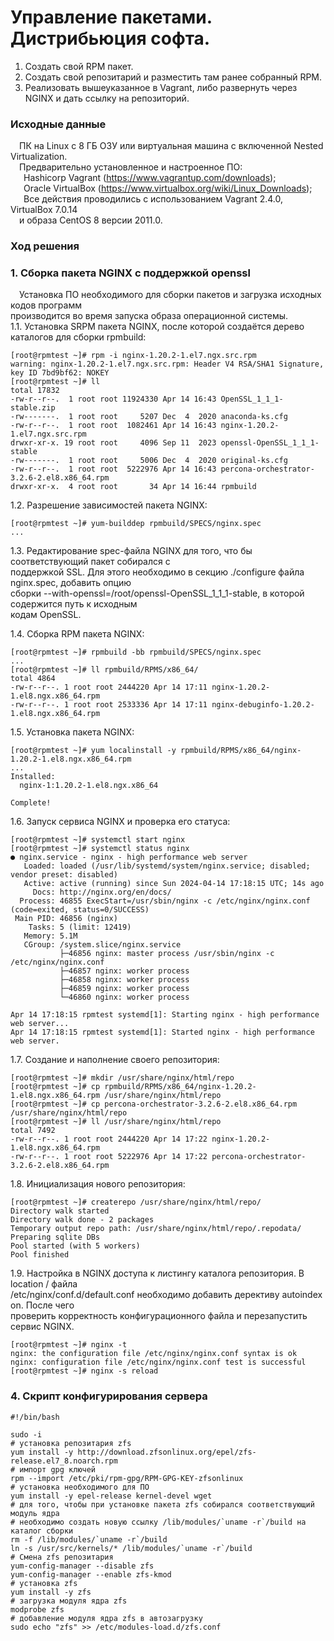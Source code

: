 # Управление пакетами. Дистрибьюция софта. #
1. Создать свой RPM пакет.<br/>
2. Создать свой репозитарий и разместить там ранее собранный RPM.<br/>
3. Реализовать вышеуказанное в Vagrant, либо развернуть через NGINX и дать ссылку на репозиторий.<br/>
### Исходные данные ###
&ensp;&ensp;ПК на Linux c 8 ГБ ОЗУ или виртуальная машина с включенной Nested Virtualization.<br/>
&ensp;&ensp;Предварительно установленное и настроенное ПО:<br/>
&ensp;&ensp;&ensp;Hashicorp Vagrant (https://www.vagrantup.com/downloads);<br/>
&ensp;&ensp;&ensp;Oracle VirtualBox (https://www.virtualbox.org/wiki/Linux_Downloads);<br/>
&ensp;&ensp;&ensp;Все действия проводились с использованием Vagrant 2.4.0, VirtualBox 7.0.14 <br/>
&ensp;&ensp;и образа CentOS 8 версии 2011.0.
### Ход решения ###
### 1. Сборка пакета NGINX с поддержкой openssl ###
&ensp;&ensp;Установка ПО необходимого для сборки пакетов и загрузка исходных кодов программ<br/> 
производится во время запуска образа операционной системы.<br/>
1.1. Установка SRPM пакета NGINX, после которой создаётся дерево каталогов для сборки rpmbuild:<br/>
```shell
[root@rpmtest ~]# rpm -i nginx-1.20.2-1.el7.ngx.src.rpm 
warning: nginx-1.20.2-1.el7.ngx.src.rpm: Header V4 RSA/SHA1 Signature, key ID 7bd9bf62: NOKEY
[root@rpmtest ~]# ll
total 17832
-rw-r--r--.  1 root root 11924330 Apr 14 16:43 OpenSSL_1_1_1-stable.zip
-rw-------.  1 root root     5207 Dec  4  2020 anaconda-ks.cfg
-rw-r--r--.  1 root root  1082461 Apr 14 16:43 nginx-1.20.2-1.el7.ngx.src.rpm
drwxr-xr-x. 19 root root     4096 Sep 11  2023 openssl-OpenSSL_1_1_1-stable
-rw-------.  1 root root     5006 Dec  4  2020 original-ks.cfg
-rw-r--r--.  1 root root  5222976 Apr 14 16:43 percona-orchestrator-3.2.6-2.el8.x86_64.rpm
drwxr-xr-x.  4 root root       34 Apr 14 16:44 rpmbuild
```
1.2. Разрешение зависимостей пакета NGINX:<br/>
```shell
[root@rpmtest ~]# yum-builddep rpmbuild/SPECS/nginx.spec
...
```
1.3. Редактирование spec-файла NGINX для того, что бы соответствующий пакет собирался с<br/> 
поддержкой SSL. Для этого необходимо в секцию ./configure файла nginx.spec, добавить опцию<br/>
сборки --with-openssl=/root/openssl-OpenSSL_1_1_1-stable, в которой содержится путь к исходным<br/>
кодам OpenSSL.<br/>

1.4. Сборка RPM пакета NGINX:
```shell
[root@rpmtest ~]# rpmbuild -bb rpmbuild/SPECS/nginx.spec
...
[root@rpmtest ~]# ll rpmbuild/RPMS/x86_64/
total 4864
-rw-r--r--. 1 root root 2444220 Apr 14 17:11 nginx-1.20.2-1.el8.ngx.x86_64.rpm
-rw-r--r--. 1 root root 2533336 Apr 14 17:11 nginx-debuginfo-1.20.2-1.el8.ngx.x86_64.rpm
```
1.5. Установка пакета NGINX:
```shell
[root@rpmtest ~]# yum localinstall -y rpmbuild/RPMS/x86_64/nginx-1.20.2-1.el8.ngx.x86_64.rpm
...
Installed:
  nginx-1:1.20.2-1.el8.ngx.x86_64                                                                                                        

Complete!
```
1.6. Запуск сервиса NGINX и проверка его статуса:
```shell
[root@rpmtest ~]# systemctl start nginx
[root@rpmtest ~]# systemctl status nginx
● nginx.service - nginx - high performance web server
   Loaded: loaded (/usr/lib/systemd/system/nginx.service; disabled; vendor preset: disabled)
   Active: active (running) since Sun 2024-04-14 17:18:15 UTC; 14s ago
     Docs: http://nginx.org/en/docs/
  Process: 46855 ExecStart=/usr/sbin/nginx -c /etc/nginx/nginx.conf (code=exited, status=0/SUCCESS)
 Main PID: 46856 (nginx)
    Tasks: 5 (limit: 12419)
   Memory: 5.1M
   CGroup: /system.slice/nginx.service
           ├─46856 nginx: master process /usr/sbin/nginx -c /etc/nginx/nginx.conf
           ├─46857 nginx: worker process
           ├─46858 nginx: worker process
           ├─46859 nginx: worker process
           └─46860 nginx: worker process

Apr 14 17:18:15 rpmtest systemd[1]: Starting nginx - high performance web server...
Apr 14 17:18:15 rpmtest systemd[1]: Started nginx - high performance web server.
```
1.7. Создание и наполнение своего репозитория:
```shell
[root@rpmtest ~]# mkdir /usr/share/nginx/html/repo
[root@rpmtest ~]# cp rpmbuild/RPMS/x86_64/nginx-1.20.2-1.el8.ngx.x86_64.rpm /usr/share/nginx/html/repo
[root@rpmtest ~]# cp percona-orchestrator-3.2.6-2.el8.x86_64.rpm /usr/share/nginx/html/repo
[root@rpmtest ~]# ll /usr/share/nginx/html/repo
total 7492
-rw-r--r--. 1 root root 2444220 Apr 14 17:22 nginx-1.20.2-1.el8.ngx.x86_64.rpm
-rw-r--r--. 1 root root 5222976 Apr 14 17:22 percona-orchestrator-3.2.6-2.el8.x86_64.rpm
```
1.8. Инициализация нового репозитория:
```shell
[root@rpmtest ~]# createrepo /usr/share/nginx/html/repo/
Directory walk started
Directory walk done - 2 packages
Temporary output repo path: /usr/share/nginx/html/repo/.repodata/
Preparing sqlite DBs
Pool started (with 5 workers)
Pool finished
```
1.9. Настройка в NGINX доступа к листингу каталога репозитория. В location / файла<br/>
/etc/nginx/conf.d/default.conf необходимо добавить дерективу autoindex on. После чего<br/>
проверить корректность конфигурационного файла и перезапустить сервис NGINX.
```shell
[root@rpmtest ~]# nginx -t
nginx: the configuration file /etc/nginx/nginx.conf syntax is ok
nginx: configuration file /etc/nginx/nginx.conf test is successful
[root@rpmtest ~]# nginx -s reload

```





### 4. Скрипт конфигурирования сервера ###
```shell
#!/bin/bash

sudo -i
# установка репозитария zfs
yum install -y http://download.zfsonlinux.org/epel/zfs-release.el7_8.noarch.rpm
# импорт gpg ключей
rpm --import /etc/pki/rpm-gpg/RPM-GPG-KEY-zfsonlinux
# установка необходимого для ПО
yum install -y epel-release kernel-devel wget
# для того, чтобы при установке пакета zfs собирался соответствующий модуль ядра
# необходимо создать новую ссылку /lib/modules/`uname -r`/build на каталог сборки
rm -f /lib/modules/`uname -r`/build
ln -s /usr/src/kernels/* /lib/modules/`uname -r`/build
# Смена zfs репозитария 
yum-config-manager --disable zfs
yum-config-manager --enable zfs-kmod
# установка zfs
yum install -y zfs
# загрузка модуля ядра zfs
modprobe zfs
# добавление модуля ядра zfs в автозагрузку
sudo echo "zfs" >> /etc/modules-load.d/zfs.conf
```
